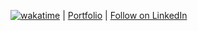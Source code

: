 [![wakatime](https://wakatime.com/badge/user/5d1df856-5caf-462e-8773-1d71e10654da.svg)](https://wakatime.com/@5d1df856-5caf-462e-8773-1d71e10654da) | [Portfolio](https://elevnthkuria.vercel.app/) | 
<a class="libutton" href="https://www.linkedin.com/comm/mynetwork/discovery-see-all?usecase=PEOPLE_FOLLOWS&followMember=kuriakken" target="_blank">Follow on LinkedIn</a>
<!--START_SECTION:badges-->
<!--END_SECTION:badges-->
